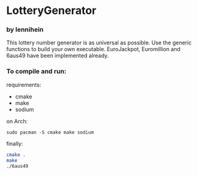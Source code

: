 # LotteryGenerator
### by lennihein

This lottery number generator is as universal as possible. Use the generic functions to build your own executable. EuroJackpot, Euromillion and 6aus49 have been implemented already.

### To compile and run:

requirements:

- cmake
- make
- sodium

on Arch:

```
sudo pacman -S cmake make sodium
```

finally:

```bash
cmake .
make
./6aus49
```
